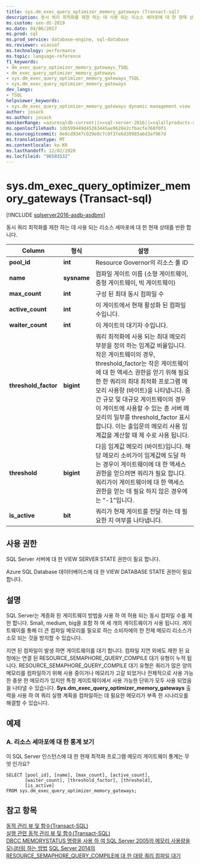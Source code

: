 ```yaml
---
title: sys.dm_exec_query_optimizer_memory_gateways (Transact-sql)
description: 동시 쿼리 최적화를 제한 하는 데 사용 되는 리소스 세마포에 대 한 현재 상태를 반환 합니다.
ms.custom: seo-dt-2019
ms.date: 04/06/2017
ms.prod: sql
ms.prod_service: database-engine, sql-database
ms.reviewer: wiassaf
ms.technology: performance
ms.topic: language-reference
f1_keywords:
- dm_exec_query_optimizer_memory_gateways_TSQL
- dm_exec_query_optimizer_memory_gateways
- sys.dm_exec_query_optimizer_memory_gateways_TSQL
- sys.dm_exec_query_optimizer_memory_gateways
dev_langs:
- TSQL
helpviewer_keywords:
- sys.dm_exec_query_optimizer_memory_gateways dynamic management view
author: josack
ms.author: josack
monikerRange: =azuresqldb-current||>=sql-server-2016||=sqlallproducts-allversions||>=sql-server-linux-2017||=azuresqldb-mi-current
ms.openlocfilehash: 1db599449d45263445ae9628e2cfbacfe768f0f1
ms.sourcegitcommit: 0e0cd9347c029e0c7c9f3fe6d39985a6d3af967d
ms.translationtype: MT
ms.contentlocale: ko-KR
ms.lasthandoff: 12/02/2020
ms.locfileid: "96503532"
---
```

# <a name="sysdm_exec_query_optimizer_memory_gateways-transact-sql"></a>sys.dm_exec_query_optimizer_memory_gateways (Transact-sql)

[!INCLUDE [sqlserver2016-asdb-asdbmi](../../includes/applies-to-version/sqlserver2016-asdb-asdbmi.md)]

동시 쿼리 최적화를 제한 하는 데 사용 되는 리소스 세마포에 대 한 현재 상태를 반환 합니다.

|Column|형식|설명|  
|----------|---------------|-----------------|  
|**pool_id**|**int**|Resource Governor의 리소스 풀 ID|  
|**name**|**sysname**|컴파일 게이트 이름 (소형 게이트웨이, 중형 게이트웨이, 빅 게이트웨이)|
|**max_count**|**int**|구성 된 최대 동시 컴파일 수|
|**active_count**|**int**|이 게이트에서 현재 활성화 된 컴파일 수입니다.|
|**waiter_count**|**int**|이 게이트의 대기자 수입니다.|
|**threshold_factor**|**bigint**|쿼리 최적화에 사용 되는 최대 메모리 부분을 정의 하는 임계값 비율입니다.  작은 게이트웨이의 경우, threshold_factor는 작은 게이트웨이에 대 한 액세스 권한을 얻기 위해 필요한 한 쿼리의 최대 최적화 프로그램 메모리 사용량 (바이트)을 나타냅니다.  중간 규모 및 대규모 게이트웨이의 경우이 게이트에 사용할 수 있는 총 서버 메모리의 일부를 threshold_factor 표시 합니다. 이는 출입문의 메모리 사용 임계값을 계산할 때 제 수로 사용 됩니다.|
|**threshold**|**bigint**|다음 임계값 메모리 (바이트)입니다.  해당 메모리 소비가이 임계값에 도달 하는 경우이 게이트웨이에 대 한 액세스 권한을 얻으려면 쿼리가 필요 합니다.  쿼리가이 게이트웨이에 대 한 액세스 권한을 얻는 데 필요 하지 않은 경우에는 "-1"입니다.|
|**is_active**|**bit**|쿼리가 현재 게이트를 전달 하는 데 필요한 지 여부를 나타냅니다.|


## <a name="permissions"></a>사용 권한  
SQL Server 서버에 대 한 VIEW SERVER STATE 권한이 필요 합니다.

Azure SQL Database 데이터베이스에 대 한 VIEW DATABASE STATE 권한이 필요 합니다.


## <a name="remarks"></a>설명  
SQL Server는 계층화 된 게이트웨이 방법을 사용 하 여 허용 되는 동시 컴파일 수를 제한 합니다.  Small, medium, big을 포함 하 여 세 개의 게이트웨이가 사용 됩니다. 게이트웨이를 통해 더 큰 컴파일 메모리를 필요로 하는 소비자에의 한 전체 메모리 리소스가 소모 되는 것을 방지할 수 있습니다.

지연 된 컴파일이 발생 하면 게이트웨이를 대기 합니다. 컴파일 지연 외에도 제한 된 요청에는 연결 된 RESOURCE_SEMAPHORE_QUERY_COMPILE 대기 유형이 누적 됩니다. RESOURCE_SEMAPHORE_QUERY_COMPILE 대기 유형은 쿼리가 많은 양의 메모리를 컴파일하기 위해 사용 중이거나 메모리가 고갈 되었거나 전체적으로 사용 가능한 충분 한 메모리가 있지만 특정 게이트웨이에서 사용 가능한 단위가 모두 사용 되었음을 나타낼 수 있습니다. **Sys.dm_exec_query_optimizer_memory_gateways** 출력을 사용 하 여 쿼리 실행 계획을 컴파일하는 데 필요한 메모리가 부족 한 시나리오를 해결할 수 있습니다.  

## <a name="examples"></a>예제  

### <a name="a-viewing-statistics-on-resource-semaphores"></a>A. 리소스 세마포에 대 한 통계 보기  
이 SQL Server 인스턴스에 대 한 현재 최적화 프로그램 메모리 게이트웨이 통계는 무엇 인가요?

```  
SELECT [pool_id], [name], [max_count], [active_count],
       [waiter_count], [threshold_factor], [threshold],
       [is_active]
FROM sys.dm_exec_query_optimizer_memory_gateways;   

```  

## <a name="see-also"></a>참고 항목  
 [동적 관리 뷰 및 함수&#40;Transact-SQL&#41;](./system-dynamic-management-views.md)   
 [실행 관련 동적 관리 뷰 및 함수&#40;Transact-SQL&#41;](./execution-related-dynamic-management-views-and-functions-transact-sql.md)  
[DBCC MEMORYSTATUS 명령을 사용 하 여 SQL Server 2005의 메모리 사용량을 모니터링 하는 방법](https://support.microsoft.com/help/907877/how-to-use-the-dbcc-memorystatus-command-to-monitor-memory-usage-on-sql-server-2005) 
 [SQL Server 2014의 RESOURCE_SEMAPHORE_QUERY_COMPILE에 대 한 대량 쿼리 컴파일 대기](https://support.microsoft.com/help/3024815/large-query-compilation-waits-on-resource-semaphore-query-compile-in-sql-server-2014)
